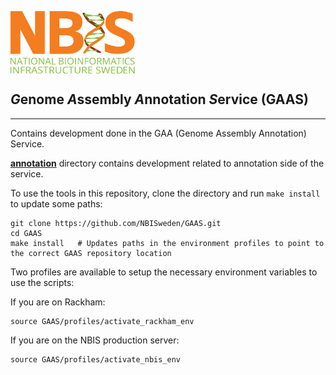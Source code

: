 
[<img align="center" src="NBIS.png" width="200" height="100" />](https://nbis.se) 
<h2 ><em>G</em>enome <em>A</em>ssembly <em>A</em>nnotation <i>S</i>ervice (GAAS)</h2>

---------------------------

Contains development done in the GAA (Genome Assembly Annotation) Service.

[__annotation__](annotation) directory contains development related to annotation side of the service.</br>

To use the tools in this repository, clone the directory and run `make install` to update some paths:
```
git clone https://github.com/NBISweden/GAAS.git
cd GAAS
make install   # Updates paths in the environment profiles to point to the correct GAAS repository location
```

Two profiles are available to setup the necessary environment variables to use the scripts:

If you are on Rackham:
```
source GAAS/profiles/activate_rackham_env
```

If you are on the NBIS production server:
```
source GAAS/profiles/activate_nbis_env
```
